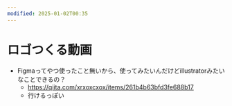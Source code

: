 ```yaml
---
modified: 2025-01-02T00:35
---
```

# ロゴつくる動画

- Figmaってやつ使ったこと無いから、使ってみたいんだけどillustratorみたいなことできるの？
    - https://qiita.com/xrxoxcxox/items/261b4b63bfd3fe688b17
    - 行けるっぽい